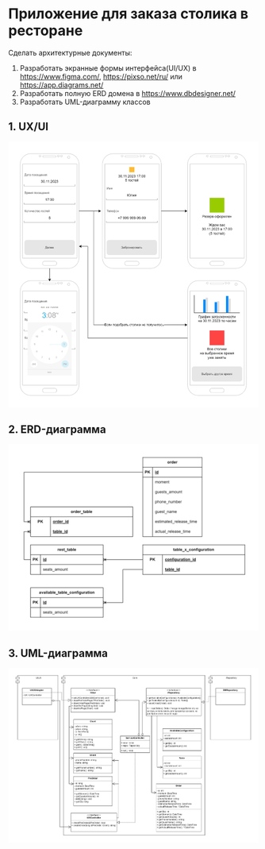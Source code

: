 # Приложение для заказа столика в ресторане 
Сделать архитектурные документы:
1) Разработать экранные формы интерфейса(UI/UX) в https://www.figma.com/, https://pixso.net/ru/ или https://app.diagrams.net/
2) Разработать полную ERD домена в https://www.dbdesigner.net/
3) Разработать UML-диаграмму классов
## 1. UX/UI
![UX/UI](UIUX.png "UX/UI")
## 2. ERD-диаграмма
![ERD-диаграмма](ERD.png "ERD-диаграмма")
## 3. UML-диаграмма
![UML-диаграмма](UML.png "UML-диаграмма")